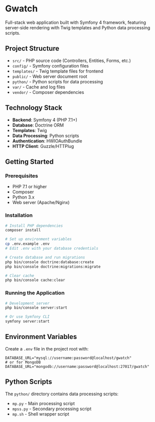 # Gwatch

Full-stack web application built with Symfony 4 framework, featuring server-side rendering with Twig templates and Python data processing scripts.

## Project Structure

- `src/` - PHP source code (Controllers, Entities, Forms, etc.)
- `config/` - Symfony configuration files
- `templates/` - Twig template files for frontend
- `public/` - Web server document root
- `python/` - Python scripts for data processing
- `var/` - Cache and log files
- `vendor/` - Composer dependencies

## Technology Stack

- **Backend**: Symfony 4 (PHP 7.1+)
- **Database**: Doctrine ORM
- **Templates**: Twig
- **Data Processing**: Python scripts
- **Authentication**: HWIOAuthBundle
- **HTTP Client**: Guzzle/HTTPlug

## Getting Started

### Prerequisites
- PHP 7.1 or higher
- Composer
- Python 3.x
- Web server (Apache/Nginx)

### Installation
```bash
# Install PHP dependencies
composer install

# Set up environment variables
cp .env.example .env
# Edit .env with your database credentials

# Create database and run migrations
php bin/console doctrine:database:create
php bin/console doctrine:migrations:migrate

# Clear cache
php bin/console cache:clear
```

### Running the Application
```bash
# Development server
php bin/console server:start

# Or use Symfony CLI
symfony server:start
```

## Environment Variables

Create a `.env` file in the project root with:
```
DATABASE_URL="mysql://username:password@localhost/gwatch"
# or for MongoDB
DATABASE_URL="mongodb://username:password@localhost:27017/gwatch"
```

## Python Scripts

The `python/` directory contains data processing scripts:
- `mp.py` - Main processing script
- `mpss.py` - Secondary processing script
- `mp.sh` - Shell wrapper script 